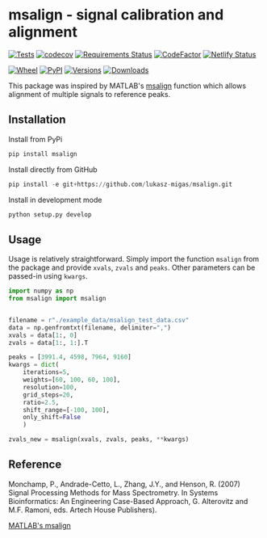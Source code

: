 # msalign - signal calibration and alignment

[![Tests](https://github.com/lukasz-migas/msalign/workflows/Tests/badge.svg)](https://github.com/lukasz-migas/msalign/actions)
[![codecov](https://codecov.io/gh/lukasz-migas/msalign/branch/master/graph/badge.svg)](https://codecov.io/gh/lukasz-migas/msalign)
[![Requirements Status](https://requires.io/github/lukasz-migas/msalign/requirements.svg?branch=master)](https://requires.io/github/lukasz-migas/msalign/requirements/?branch=master)
[![CodeFactor](https://www.codefactor.io/repository/github/lukasz-migas/msalign/badge)](https://www.codefactor.io/repository/github/lukasz-migas/msalign)
[![Netlify Status](https://api.netlify.com/api/v1/badges/921b7fdf-99e2-4019-84a0-3ad61729f2cc/deploy-status)](https://app.netlify.com/sites/msalign/deploys)

[![Wheel](https://img.shields.io/pypi/wheel/msalign.svg)](https://pypi.org/project/msalign/)
[![PyPI](https://img.shields.io/pypi/v/msalign.svg)](https://pypi.org/project/msalign/)
[![Versions](https://img.shields.io/pypi/pyversions/msalign.svg)](https://pypi.org/project/msalign/)
[![Downloads](https://pepy.tech/badge/msalign)](https://pepy.tech/project/msalign)

This package was inspired by MATLAB's [msalign](https://mathworks.com/help/bioinfo/ref/msalign.html) function which
allows alignment of multiple signals to reference peaks.

## Installation

Install from PyPi 

```python
pip install msalign
```

Install directly from GitHub

```python
pip install -e git+https://github.com/lukasz-migas/msalign.git
```

Install in development mode

```python
python setup.py develop
```

## Usage

Usage is relatively straightforward. Simply import the function `msalign` from the package and provide `xvals`, `zvals`
and `peaks`. Other parameters can be passed-in using `kwargs`.

```python
import numpy as np
from msalign import msalign


filename = r"./example_data/msalign_test_data.csv"
data = np.genfromtxt(filename, delimiter=",")
xvals = data[1:, 0]
zvals = data[1:, 1:].T

peaks = [3991.4, 4598, 7964, 9160]
kwargs = dict(
    iterations=5,
    weights=[60, 100, 60, 100],
    resolution=100,
    grid_steps=20,
    ratio=2.5,
    shift_range=[-100, 100],
    only_shift=False
    )

zvals_new = msalign(xvals, zvals, peaks, **kwargs)
```

## Reference

Monchamp, P., Andrade-Cetto, L., Zhang, J.Y., and Henson, R. (2007) Signal Processing Methods for Mass
Spectrometry. In Systems Bioinformatics: An Engineering Case-Based Approach, G. Alterovitz and M.F. Ramoni, eds.
Artech House Publishers).

[MATLAB's msalign](https://mathworks.com/help/bioinfo/ref/msalign.html)
